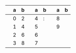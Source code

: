 |  | a | b |  | a | b |  | a | b |
| --- | --- | --- | --- | --- | --- | --- | --- | --- |
|  | 0 | 2 |  | 4 | : |  | 8 |  |
|  | 1 | 4 |  | 5 |  |  | 9 |  |
|  | 2 | 6 |  | 6 |  |  |  |  |
|  | 3 | 8 |  | 7 |  |  |  |  |
